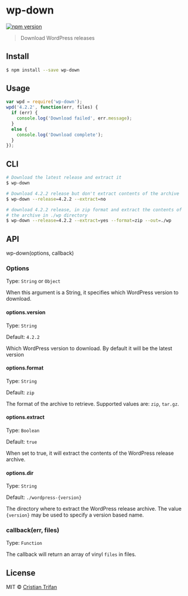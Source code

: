 # wp-down

[![npm version](https://badge.fury.io/js/wp-down.svg)](http://badge.fury.io/js/wp-down)

> Download WordPress releases


## Install

```sh
$ npm install --save wp-down
```

## Usage

```js
var wpd = require('wp-down');
wpd('4.2.2', function(err, files) {
  if (err) {
    console.log('Download failed', err.message);
  }
  else {
    console.log('Download complete');
  }
});
```

## CLI

```sh
# Download the latest release and extract it
$ wp-down 

# Download 4.2.2 release but don't extract contents of the archive
$ wp-down --release=4.2.2 --extract=no

# download 4.2.2 release, in zip format and extract the contents of 
# the archive in ./wp directory
$ wp-down --release=4.2.2 --extract=yes --format=zip --out=./wp
```

## API

wp-down(options, callback)

### Options 

Type: `String` or `Object`

When this argument is a String, it specifies which WordPress version to download.


#### options.version

Type: `String`

Default: `4.2.2`

Which WordPress version to download. By default it will be the latest version


#### options.format

Type: `String`

Default: `zip`

The format of the archive to retrieve. Supported values are: `zip`, `tar.gz`.


#### options.extract

Type: `Boolean`

Default: `true`

When set to true, it will extract the contents of the WordPress release archive.


#### options.dir

Type: `String`

Default: `./wordpress-{version}`

The directory where to extract the WordPress release archive. The value `{version}` may be used to specify 
a version based name.


### callback(err, files)

Type: `Function`

The callback will return an array of vinyl `files` in files.



## License

MIT © [Cristian Trifan](http://crissdev.com)
